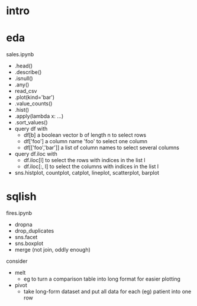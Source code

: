 # intro

# eda

sales.ipynb
* .head()
* .describe()
* .isnull()
* .any()
* read_csv
* .plot(kind='bar')
* .value_counts()
* .hist()
* .apply(lambda x: ...)
* .sort_values()
* query df with 
    * df[b] a boolean vector b of length n to select rows
    * df['foo'] a column name 'foo' to select one column
    * df[['foo','bar']] a list of column names to select several columns
* query df.iloc with
    * df.iloc[l] to select the rows with indices in the list l
    * df.iloc[:, l] to select the columns with indices in the list l
* sns.histplot, countplot, catplot, lineplot, scatterplot, barplot

# sqlish

fires.ipynb
* dropna
* drop_duplicates
* sns.facet
* sns.boxplot
* merge (not join, oddly enough)

consider
* melt 
    * eg to turn a comparison table into long format for easier plotting
* pivot
    * take long-form dataset and put all data for each (eg) patient into one row